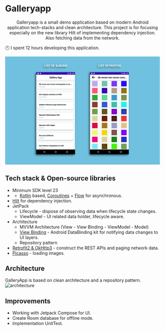 # Galleryapp
<p align="center">  
 Galleryapp is a small demo application based on modern Android application tech-stacks and clean architecture.
This project is for focusing especially on the new library Hilt of implementing dependency injection.
Also fetching data from the network.
 </p>
 <P>🕛 I spent 12 hours developing this application. </p>

<p align="center">
<img src="/previews/screenshot.png"/>
</p>

## Tech stack & Open-source libraries
- Minimum SDK level 23
- - [Kotlin](https://kotlinlang.org/) based, [Coroutines](https://github.com/Kotlin/kotlinx.coroutines) + [Flow](https://kotlin.github.io/kotlinx.coroutines/kotlinx-coroutines-core/kotlinx.coroutines.flow/) for asynchronous.
- [Hilt](https://dagger.dev/hilt/) for dependency injection.
- JetPack
    - Lifecycle - dispose of observing data when lifecycle state changes.
    - ViewModel - UI related data holder, lifecycle aware.
- Architecture
    - MVVM Architecture (View - View Binding - ViewModel - Model)
    - [View Binding](https://developer.android.com/topic/libraries/view-binding) - Android DataBinding kit for notifying data changes to UI layers.
    - Repository pattern
- [Retrofit2 & OkHttp3](https://github.com/square/retrofit) - construct the REST APIs and paging network data.
- [Picasso](https://square.github.io/picasso/) - loading images.

## Architecture
GalleryApp is based on clean architecture and a repository pattern.
![architecture](https://miro.medium.com/max/875/1*wOmAHDN_zKZJns9YDjtrMw.jpeg)

## Improvements
- Working with Jetpack Compose for UI.
- Create Room database for offline mode.
- Implementation UnitTest.